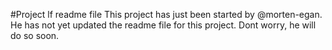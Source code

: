 #Project lf readme file
This project has just been started by @morten-egan. He has not yet
updated the readme file for this project. Dont worry, he will do so soon.
